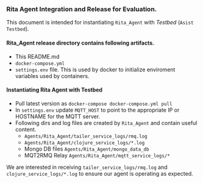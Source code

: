 ### Rita Agent Integration and Release for Evaluation.

This document is intended for instantiating `Rita_Agent` with _Testbed_ (`Asist Testbed`).

#### Rita_Agent release directory contains following artifacts.
 * This README.md
 * `docker-compose.yml`
 * `settings.env` file. This is used by docker to initialize enviroment variables used by containers.

#### Instantiating Rita Agent with Testbed
 * Pull latest version as `docker-compose docker-compose.yml pull`
 * In `settings.env` update `MQTT_HOST` to point to the appropriate IP or HOSTNAME for the MQTT server.
 * Following dirs and log files are created by `Rita_Agent` and contain useful content.
   * `Agents/Rita_Agent/tailer_service_logs/rmq.log`
   * `Agents/Rita_Agent/clojure_service_logs/*.log`
   * Mongo DB files `Agents/Rita_Agent/mongo_data_db`
   * MQT2RMQ Relay `Agents/Rita_Agent/mqtt_service_logs/*`

We are interested in receiving `tailer_service_logs/rmq.log` and `clojure_service_logs/*.log` to ensure our agent is operating as expected.


